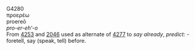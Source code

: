 <body>
  <p>G4280<br>  προερέω  <br> proereō  <br><i>pro-er-eh‘-o </i><br>From <a href="g4253.htm">4253</a> and <a href="g2046.htm">2046</a>  used as alternate of <a href="g4277.htm">4277</a>  to <i>say</i> <i>already</i>, <i>predict:</i> - foretell, say (speak, tell) before.<br></p>
 </body>